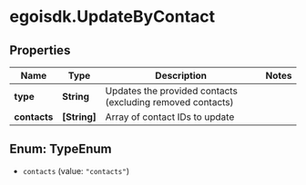 # egoisdk.UpdateByContact

## Properties

Name | Type | Description | Notes
------------ | ------------- | ------------- | -------------
**type** | **String** | Updates the provided contacts (excluding removed contacts) | 
**contacts** | **[String]** | Array of contact IDs to update | 



## Enum: TypeEnum


* `contacts` (value: `"contacts"`)




